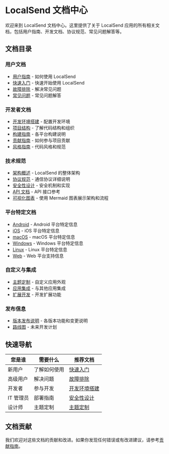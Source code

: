 # LocalSend 文档中心

欢迎来到 LocalSend 文档中心。这里提供了关于 LocalSend 应用的所有相关文档，包括用户指南、开发文档、协议规范、常见问题解答等。

## 文档目录

### 用户文档
- [用户指南](user-guide/README.md) - 如何使用 LocalSend
- [快速入门](user-guide/quickstart.md) - 快速开始使用 LocalSend
- [故障排除](user-guide/troubleshooting.md) - 解决常见问题
- [常见问题](user-guide/faq.md) - 常见问题解答

### 开发者文档
- [开发环境搭建](developer/setup.md) - 配置开发环境
- [项目结构](developer/project-structure.md) - 了解代码结构和组织
- [构建指南](developer/build.md) - 各平台构建说明
- [贡献指南](developer/contributing.md) - 如何参与项目贡献
- [风格指南](developer/style-guide.md) - 代码风格和规范

### 技术规范
- [架构概述](technical/architecture.md) - LocalSend 的整体架构
- [协议规范](technical/protocol.md) - 通信协议详细说明
- [安全性设计](technical/security.md) - 安全机制和实现
- [API 文档](technical/api.md) - API 接口参考
- [可视化图表](diagrams.md) - 使用 Mermaid 图表展示架构和流程

### 平台特定文档
- [Android](platforms/android.md) - Android 平台特定信息
- [iOS](platforms/ios.md) - iOS 平台特定信息
- [macOS](platforms/macos.md) - macOS 平台特定信息
- [Windows](platforms/windows.md) - Windows 平台特定信息
- [Linux](platforms/linux.md) - Linux 平台特定信息
- [Web](platforms/web.md) - Web 平台支持信息

### 自定义与集成
- [主题定制](customization/themes.md) - 自定义应用外观
- [应用集成](customization/integration.md) - 与其他应用集成
- [扩展开发](customization/extensions.md) - 开发扩展功能

### 发布信息
- [版本发布说明](releases/release-notes.md) - 各版本功能和变更说明
- [路线图](releases/roadmap.md) - 未来开发计划

## 快速导航

| 您是谁 | 需要什么 | 推荐文档 |
|-------|---------|---------|
| 新用户 | 了解如何使用 | [快速入门](user-guide/quickstart.md) |
| 高级用户 | 解决问题 | [故障排除](user-guide/troubleshooting.md) |
| 开发者 | 参与开发 | [开发环境搭建](developer/setup.md) |
| IT 管理员 | 部署指南 | [安全性设计](technical/security.md) |
| 设计师 | 主题定制 | [主题定制](customization/themes.md) |

## 文档贡献

我们欢迎对这些文档的贡献和改进。如果你发现任何错误或有改进建议，请参考[贡献指南](developer/contributing.md)。 